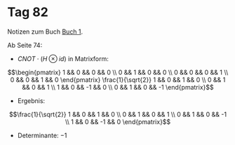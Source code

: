 # Tag 82

Notizen zum Buch [Buch 1](../Buch1.md).

Ab Seite 74:
* $CNOT\cdot(H \otimes id)$ in Matrixform:
```math
\begin{pmatrix}
1 && 0 && 0 && 0 \\
0 && 1 && 0 && 0 \\
0 && 0 && 0 && 1 \\
0 && 0 && 1 && 0
\end{pmatrix}
\frac{1}{\sqrt{2}}
1 && 0 && 1 && 0 \\
0 && 1 && 0 && 1 \\
1 && 0 && -1 && 0 \\
0 && 1 && 0 && -1
\end{pmatrix}
```
* Ergebnis:
```math
\frac{1}{\sqrt{2}}
1 && 0 && 1 && 0 \\
0 && 1 && 0 && 1 \\
0 && 1 && 0 && -1 \\
1 && 0 && -1 && 0
\end{pmatrix}
```

* Determinante: $-1$
